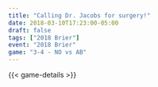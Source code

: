 ```yaml
---
title: "Calling Dr. Jacobs for surgery!"
date: 2018-03-10T17:23:00-05:00
draft: false
tags: ["2018 Brier"]
event: "2018 Brier"
game: "3-4 - NO vs AB"
---
```

{{< game-details >}}
<!--more--> 